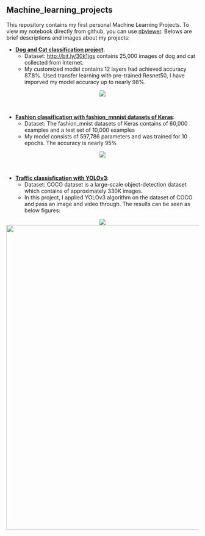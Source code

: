 ## Machine_learning_projects
This repository contains my first personal Machine Learning Projects. To view my notebook directly from github, you can use [nbviewer](https://nbviewer.jupyter.org/). Belows are brief descriptions and images about my projects: 

- [**Dog and Cat classification project**](https://github.com/quangnhat185/Machine_learning_projects/tree/master/Dog_Cat_classification):
  - Dataset: http://bit.ly/30k1jgs contains 25,000 images of dog and cat collected from Internet. 
  - My customized model contains 12 layers had achieved accuracy 87.8%. Used transfer learning with pre-trained Resnet50, I have imporved my model accuracy up to nearly 98%.
  
<p align="center">
  <img src="https://github.com/quangnhat185/Machine_learning_projects/blob/master/Dog_Cat_classification/Dog_cat_prediction.png">
</p>
<br>

- [**Fashion classification with fashion_mnnist datasets of Keras**](https://github.com/quangnhat185/Machine_learning_projects/blob/master/Fashion_classification/Fashion_classification.ipynb):
  - Dataset: The fashion_mnist datasets of Keras contains of 60,000 examples and a test set of 10,000 examples
  - My model consists of 597,786 parameters and was trained for 10 epochs. The accuracy is nearly 95%
<p align="center">
  <img src="https://github.com/quangnhat185/Machine_learning_projects/blob/master/Fashion_classification/F1.jpg">
</p>
<br>

- [**Traffic classisfication with YOLOv3**](https://github.com/quangnhat185/Machine_learning_projects/blob/master/Traffic_classification/Traffic_classification_YOLOv3.ipynb):
  - Dataset: COCO dataset is a large-scale object-detection dataset which contains of approximately 330K images. 
  - In this project, I applied YOLOv3 algorithm on the dataset of COCO and pass an image and video through. The results can be seen as below figures: 
  
<p align="center">
  <img src="https://github.com/quangnhat185/Machine_learning_projects/blob/master/Traffic_classification_Yolov3/T1.png">
  <img src="https://github.com/quangnhat185/Machine_learning_projects/blob/master/Traffic_classification_Yolov3/Vietnam_traffic.gif", width = "800">
</p>
